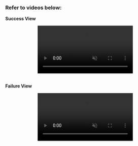 ### Refer to videos below:

**Success View** <br/>

<div style="text-align: center;">
     <video style="max-width:80%;box-shadow:0 2.8px 2.2px rgba(0, 0, 0, 0.12);outline:none;" loop="true" autoplay="autoplay" controls="controls" muted>
    <source src="https://assets.ccbp.in/frontend/content/react-js/nxt-watch-output.mp4" type="video/mp4">
  </video>
</div>
<br/>

**Failure View** <br/>

<div style="text-align: center;">
    <video style="max-width:80%;box-shadow:0 2.8px 2.2px rgba(0, 0, 0, 0.12);outline:none;" loop="true" autoplay="autoplay" controls="controls" muted>
    <source src="https://assets.ccbp.in/frontend/content/react-js/nxt-watch-failure-output.mp4" type="video/mp4">
  </video>
</div>
<br/>

